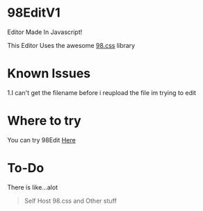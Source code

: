 # 98EditV1
Editor Made In Javascript!

This Editor Uses the awesome [98.css](https://github.com/jdan/98.css) library

# Known Issues
1.I can't get the filename before i reupload the file im trying to edit

# Where to try
You can try 98Edit [Here](https://maybehawk1.github.io/98EditV1/)

# To-Do
There is like...alot
> Self Host 98.css and Other stuff
